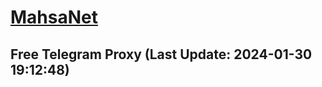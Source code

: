 
# [MahsaNet](https://t.me/mahsa_net)
## Free Telegram Proxy (Last Update: 2024-01-30 19:12:48)

    
